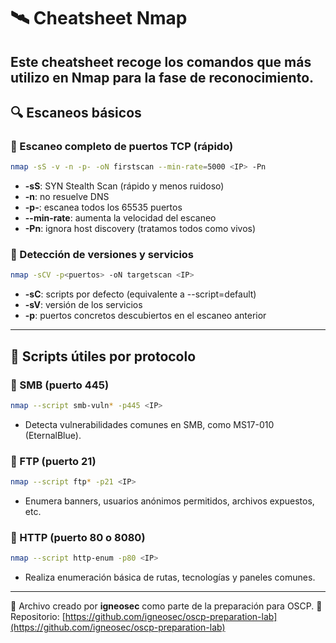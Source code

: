# 🛰️ Cheatsheet Nmap

Este cheatsheet recoge los comandos que más utilizo en Nmap para la fase de reconocimiento.
---

## 🔍 Escaneos básicos

### 🔹 Escaneo completo de puertos TCP (rápido)
```bash
nmap -sS -v -n -p- -oN firstscan --min-rate=5000 <IP> -Pn
```
- **-sS**: SYN Stealth Scan (rápido y menos ruidoso)
- **-n**: no resuelve DNS
- **-p-**: escanea todos los 65535 puertos
- **--min-rate**: aumenta la velocidad del escaneo
- **-Pn**: ignora host discovery (tratamos todos como vivos)

### 🔹 Detección de versiones y servicios
```bash
nmap -sCV -p<puertos> -oN targetscan <IP>
```
- **-sC**: scripts por defecto (equivalente a --script=default)
- **-sV**: versión de los servicios
- **-p**: puertos concretos descubiertos en el escaneo anterior

---

## 🧪 Scripts útiles por protocolo

### 🔸 SMB (puerto 445)
```bash
nmap --script smb-vuln* -p445 <IP>
```
- Detecta vulnerabilidades comunes en SMB, como MS17-010 (EternalBlue).

### 🔸 FTP (puerto 21)
```bash
nmap --script ftp* -p21 <IP>
```
- Enumera banners, usuarios anónimos permitidos, archivos expuestos, etc.

### 🔸 HTTP (puerto 80 o 8080)
```bash
nmap --script http-enum -p80 <IP>
```
- Realiza enumeración básica de rutas, tecnologías y paneles comunes.

---

📘 Archivo creado por **igneosec** como parte de la preparación para OSCP.
📁 Repositorio: [https://github.com/igneosec/oscp-preparation-lab](https://github.com/igneosec/oscp-preparation-lab)
